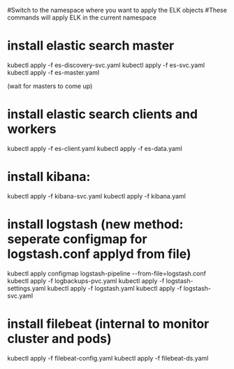 #Switch to the namespace where you want to apply the ELK objects
#These commands will apply ELK in the current namespace 

# install elastic search master
kubectl apply -f es-discovery-svc.yaml
kubectl apply -f es-svc.yaml
kubectl apply -f es-master.yaml

(wait for masters to come up)

# install elastic search clients and workers
kubectl apply -f es-client.yaml
kubectl apply -f es-data.yaml


# install kibana:
kubectl apply -f kibana-svc.yaml
kubectl apply -f kibana.yaml

# install logstash (new method: seperate configmap for logstash.conf applyd from file)
kubectl apply configmap logstash-pipeline --from-file=logstash.conf
kubectl apply -f logbackups-pvc.yaml
kubectl apply -f logstash-settings.yaml
kubectl apply -f logstash.yaml
kubectl apply -f logstash-svc.yaml

# install filebeat (internal to monitor cluster and pods)
kubectl apply -f filebeat-config.yaml
kubectl apply -f filebeat-ds.yaml




